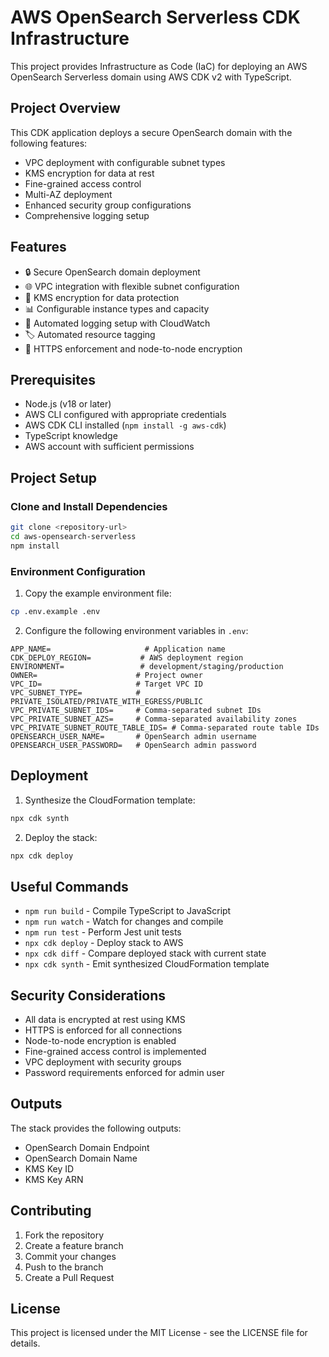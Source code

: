 # AWS OpenSearch Serverless CDK Infrastructure

This project provides Infrastructure as Code (IaC) for deploying an AWS OpenSearch Serverless domain using AWS CDK v2 with TypeScript.

## Project Overview

This CDK application deploys a secure OpenSearch domain with the following features:
- VPC deployment with configurable subnet types
- KMS encryption for data at rest
- Fine-grained access control
- Multi-AZ deployment
- Enhanced security group configurations
- Comprehensive logging setup

## Features

- 🔒 Secure OpenSearch domain deployment
- 🌐 VPC integration with flexible subnet configuration
- 🔑 KMS encryption for data protection
- 📊 Configurable instance types and capacity
- 📝 Automated logging setup with CloudWatch
- 🏷️ Automated resource tagging
- 🔐 HTTPS enforcement and node-to-node encryption

## Prerequisites

- Node.js (v18 or later)
- AWS CLI configured with appropriate credentials
- AWS CDK CLI installed (`npm install -g aws-cdk`)
- TypeScript knowledge
- AWS account with sufficient permissions

## Project Setup

### Clone and Install Dependencies

```bash
git clone <repository-url>
cd aws-opensearch-serverless
npm install
```

### Environment Configuration

1. Copy the example environment file:
```bash
cp .env.example .env
```

2. Configure the following environment variables in `.env`:
```
APP_NAME=                     # Application name
CDK_DEPLOY_REGION=           # AWS deployment region
ENVIRONMENT=                 # development/staging/production
OWNER=                      # Project owner
VPC_ID=                     # Target VPC ID
VPC_SUBNET_TYPE=            # PRIVATE_ISOLATED/PRIVATE_WITH_EGRESS/PUBLIC
VPC_PRIVATE_SUBNET_IDS=     # Comma-separated subnet IDs
VPC_PRIVATE_SUBNET_AZS=     # Comma-separated availability zones
VPC_PRIVATE_SUBNET_ROUTE_TABLE_IDS= # Comma-separated route table IDs
OPENSEARCH_USER_NAME=       # OpenSearch admin username
OPENSEARCH_USER_PASSWORD=   # OpenSearch admin password
```

## Deployment

1. Synthesize the CloudFormation template:
```bash
npx cdk synth
```

2. Deploy the stack:
```bash
npx cdk deploy
```

## Useful Commands

* `npm run build`   - Compile TypeScript to JavaScript
* `npm run watch`   - Watch for changes and compile
* `npm run test`    - Perform Jest unit tests
* `npx cdk deploy`  - Deploy stack to AWS
* `npx cdk diff`    - Compare deployed stack with current state
* `npx cdk synth`   - Emit synthesized CloudFormation template

## Security Considerations

- All data is encrypted at rest using KMS
- HTTPS is enforced for all connections
- Node-to-node encryption is enabled
- Fine-grained access control is implemented
- VPC deployment with security groups
- Password requirements enforced for admin user

## Outputs

The stack provides the following outputs:
- OpenSearch Domain Endpoint
- OpenSearch Domain Name
- KMS Key ID
- KMS Key ARN

## Contributing

1. Fork the repository
2. Create a feature branch
3. Commit your changes
4. Push to the branch
5. Create a Pull Request

## License

This project is licensed under the MIT License - see the LICENSE file for details.

